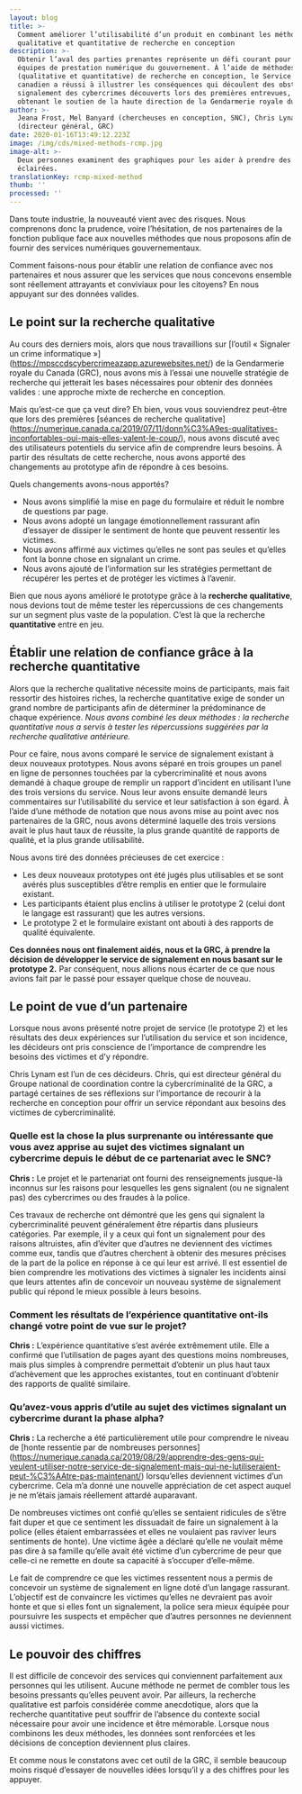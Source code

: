 ```yaml
---
layout: blog
title: >-
  Comment améliorer l’utilisabilité d’un produit en combinant les méthodes
  qualitative et quantitative de recherche en conception
description: >-
  Obtenir l’aval des parties prenantes représente un défi courant pour les
  équipes de prestation numérique du gouvernement. À l’aide de méthodes mixtes
  (qualitative et quantitative) de recherche en conception, le Service numérique
  canadien a réussi à illustrer les conséquences qui découlent des obstacles au
  signalement des cybercrimes découverts lors des premières entrevues, tout en
  obtenant le soutien de la haute direction de la Gendarmerie royale du Canada.
author: >-
  Jeana Frost, Mel Banyard (chercheuses en conception, SNC), Chris Lynam
  (directeur général, GRC)
date: 2020-01-16T13:49:12.223Z
image: /img/cds/mixed-methods-rcmp.jpg
image-alt: >-
  Deux personnes examinent des graphiques pour les aider à prendre des décisions
  éclairées.
translationKey: rcmp-mixed-method
thumb: ''
processed: ''
---
```

Dans toute industrie, la nouveauté vient avec des risques. Nous comprenons donc la prudence, voire l’hésitation, de nos partenaires de la fonction publique face aux nouvelles méthodes que nous proposons afin de fournir des services numériques gouvernementaux.  

Comment faisons-nous pour établir une relation de confiance avec nos partenaires et nous assurer que les services que nous concevons ensemble sont réellement attrayants et conviviaux pour les citoyens? En nous appuyant sur des données valides. 

## Le point sur la recherche qualitative
Au cours des derniers mois, alors que nous travaillions sur [l’outil « Signaler un crime informatique »] (https://mpsccdscybercrimeazapp.azurewebsites.net/) de la Gendarmerie royale du Canada (GRC), nous avons mis à l’essai une nouvelle stratégie de recherche qui jetterait les bases nécessaires pour obtenir des données valides : une approche mixte de recherche en conception. 

Mais qu’est-ce que ça veut dire? Eh bien, vous vous souviendrez peut-être que lors des premières [séances de recherche qualitative] (https://numerique.canada.ca/2019/07/11/donn%C3%A9es-qualitatives-inconfortables-oui-mais-elles-valent-le-coup/), nous avons discuté avec des utilisateurs potentiels du service afin de comprendre leurs besoins. À partir des résultats de cette recherche, nous avons apporté des changements au prototype afin de répondre à ces besoins. 

Quels changements avons-nous apportés?
* Nous avons simplifié la mise en page du formulaire et réduit le nombre de questions par page. 
* Nous avons adopté un langage émotionnellement rassurant afin d’essayer de dissiper le sentiment de honte que peuvent ressentir les victimes. 
* Nous avons affirmé aux victimes qu’elles ne sont pas seules et qu’elles font la bonne chose en signalant un crime. 
* Nous avons ajouté de l’information sur les stratégies permettant de récupérer les pertes et de protéger les victimes à l’avenir. 

Bien que nous ayons amélioré le prototype grâce à la **recherche qualitative**, nous devions tout de même tester les répercussions de ces changements sur un segment plus vaste de la population. C’est là que la recherche **quantitative** entre en jeu. 

## Établir une relation de confiance grâce à la recherche quantitative 

Alors que la recherche qualitative nécessite moins de participants, mais fait ressortir des histoires riches, la recherche quantitative exige de sonder un grand nombre de participants afin de déterminer la prédominance de chaque expérience. *Nous avons combiné les deux méthodes : la recherche quantitative nous a servis à tester les répercussions suggérées par la recherche qualitative antérieure.*

Pour ce faire, nous avons comparé le service de signalement existant à deux nouveaux prototypes. Nous avons séparé en trois groupes un panel en ligne de personnes touchées par la cybercriminalité et nous avons demandé à chaque groupe de remplir un rapport d’incident en utilisant l’une des trois versions du service. Nous leur avons ensuite demandé leurs commentaires sur l’utilisabilité du service et leur satisfaction à son égard. À l’aide d’une méthode de notation que nous avons mise au point avec nos partenaires de la GRC, nous avons déterminé laquelle des trois versions avait le plus haut taux de réussite, la plus grande quantité de rapports de qualité, et la plus grande utilisabilité.

Nous avons tiré des données précieuses de cet exercice :
* Les deux nouveaux prototypes ont été jugés plus utilisables et se sont avérés plus susceptibles d’être remplis en entier que le formulaire existant.
* Les participants étaient plus enclins à utiliser le prototype 2 (celui dont le langage est rassurant) que les autres versions.
* Le prototype 2 et le formulaire existant ont abouti à des rapports de qualité équivalente.

**Ces données nous ont finalement aidés, nous et la GRC, à prendre la décision de développer le service de signalement en nous basant sur le prototype 2.** Par conséquent, nous allions nous écarter de ce que nous avions fait par le passé pour essayer quelque chose de nouveau.

## Le point de vue d’un partenaire
Lorsque nous avons présenté notre projet de service (le prototype 2) et les résultats des deux expériences sur l’utilisation du service et son incidence, les décideurs ont pris conscience de l’importance de comprendre les besoins des victimes et d’y répondre.

Chris Lynam est l’un de ces décideurs. Chris, qui est directeur général du Groupe national de coordination contre la cybercriminalité de la GRC, a partagé certaines de ses réflexions sur l’importance de recourir à la recherche en conception pour offrir un service répondant aux besoins des victimes de cybercriminalité.

### Quelle est la chose la plus surprenante ou intéressante que vous avez apprise au sujet des victimes signalant un cybercrime depuis le début de ce partenariat avec le SNC?
 
**Chris :** Le projet et le partenariat ont fourni des renseignements jusque-là inconnus sur les raisons pour lesquelles les gens signalent (ou ne signalent pas) des cybercrimes ou des fraudes à la police.
 
Ces travaux de recherche ont démontré que les gens qui signalent la cybercriminalité peuvent généralement être répartis dans plusieurs catégories. Par exemple, il y a ceux qui font un signalement pour des raisons altruistes, afin d’éviter que d’autres ne deviennent des victimes comme eux, tandis que d’autres cherchent à obtenir des mesures précises de la part de la police en réponse à ce qui leur est arrivé. Il est essentiel de bien comprendre les motivations des victimes à signaler les incidents ainsi que leurs attentes afin de concevoir un nouveau système de signalement public qui répond le mieux possible à leurs besoins.

### Comment les résultats de l’expérience quantitative ont-ils changé votre point de vue sur le projet?

**Chris :** L’expérience quantitative s’est avérée extrêmement utile. Elle a confirmé que l’utilisation de pages ayant des questions moins nombreuses, mais plus simples à comprendre permettait d’obtenir un plus haut taux d’achèvement que les approches existantes, tout en continuant d’obtenir des rapports de qualité similaire.

### Qu’avez-vous appris d’utile au sujet des victimes signalant un cybercrime durant la phase alpha?
 
**Chris :** La recherche a été particulièrement utile pour comprendre le niveau de [honte ressentie par de nombreuses personnes] (https://numerique.canada.ca/2019/08/29/apprendre-des-gens-qui-veulent-utiliser-notre-service-de-signalement-mais-qui-ne-lutiliseraient-peut-%C3%AAtre-pas-maintenant/) lorsqu’elles deviennent victimes d’un cybercrime. Cela m’a donné une nouvelle appréciation de cet aspect auquel je ne m’étais jamais réellement attardé auparavant.
 
De nombreuses victimes ont confié qu’elles se sentaient ridicules de s’être fait duper et que ce sentiment les dissuadait de faire un signalement à la police (elles étaient embarrassées et elles ne voulaient pas raviver leurs sentiments de honte). Une victime âgée a déclaré qu’elle ne voulait même pas dire à sa famille qu’elle avait été victime d’un cybercrime de peur que celle-ci ne remette en doute sa capacité à s’occuper d’elle-même.
 
Le fait de comprendre ce que les victimes ressentent nous a permis de concevoir un système de signalement en ligne doté d’un langage rassurant. L’objectif est de convaincre les victimes qu’elles ne devraient pas avoir honte et que si elles font un signalement, la police sera mieux équipée pour poursuivre les suspects et empêcher que d’autres personnes ne deviennent aussi victimes.

## Le pouvoir des chiffres
Il est difficile de concevoir des services qui conviennent parfaitement aux personnes qui les utilisent. Aucune méthode ne permet de combler tous les besoins pressants qu’elles peuvent avoir. Par ailleurs, la recherche qualitative est parfois considérée comme anecdotique, alors que la recherche quantitative peut souffrir de l’absence du contexte social nécessaire pour avoir une incidence et être mémorable. Lorsque nous combinons les deux méthodes, les données sont renforcées et les décisions de conception deviennent plus claires.

Et comme nous le constatons avec cet outil de la GRC, il semble beaucoup moins risqué d’essayer de nouvelles idées lorsqu’il y a des chiffres pour les appuyer.
